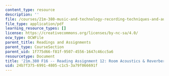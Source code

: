 ```yaml
---
content_type: resource
description: ''
file: /courses/21m-380-music-and-technology-recording-techniques-and-audio-production-fall-2016/24b7f37569914805c1c53a79f066691f_MIT21M_380F16_assn_rd12.pdf
file_type: application/pdf
learning_resource_types: []
license: https://creativecommons.org/licenses/by-nc-sa/4.0/
ocw_type: OCWFile
parent_title: Readings and Assignments
parent_type: CourseSection
parent_uid: 1f775d66-f81f-9507-4556-1647c46cc5a6
resourcetype: Document
title: '21m.380 F16 -- Reading Assignment 12: Room Acoustics & Reverberation'
uid: 24b7f375-6991-4805-c1c5-3a79f066691f
---
```

